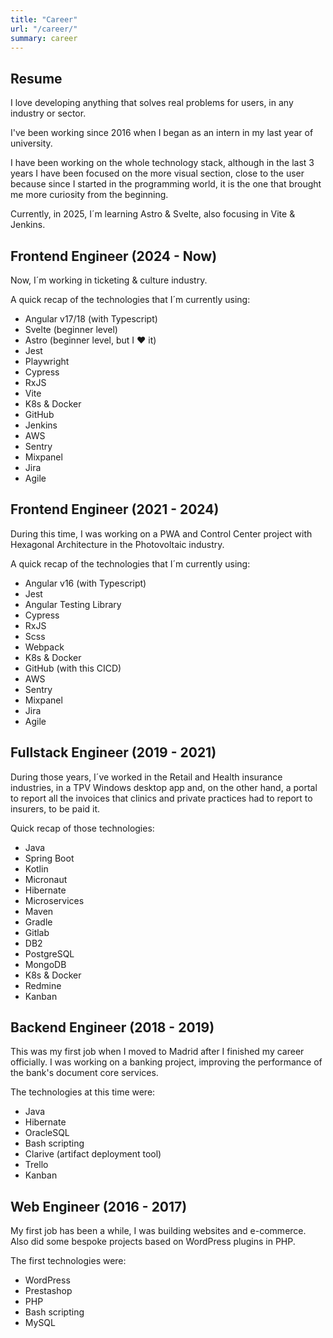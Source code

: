 ```yaml
---
title: "Career"
url: "/career/"
summary: career
---
```



## Resume
I love developing anything that solves real problems for users, in any industry or sector.

I've been working since 2016 when I began as an intern in my last year of university.

I have been working on the whole technology stack, although in the last 3 years I have been focused on the more visual section, close to the user because since I started in the programming world, it is the one that brought me more curiosity from the beginning.

Currently, in 2025, I´m learning Astro & Svelte, also focusing in Vite & Jenkins.

## Frontend Engineer (2024 - Now)
Now, I´m working in ticketing & culture industry.

A quick recap of the technologies that I´m currently using:
- Angular v17/18 (with Typescript)
- Svelte (beginner level)
- Astro (beginner level, but I ❤️ it)
- Jest
- Playwright
- Cypress
- RxJS
- Vite
- K8s & Docker
- GitHub
- Jenkins
- AWS
- Sentry
- Mixpanel
- Jira
- Agile


## Frontend Engineer (2021 - 2024)
During this time, I was working on a PWA and Control Center project with Hexagonal Architecture in the Photovoltaic industry.

A quick recap of the technologies that I´m currently using:
- Angular v16 (with Typescript)
- Jest
- Angular Testing Library
- Cypress
- RxJS
- Scss
- Webpack
- K8s & Docker
- GitHub (with this CICD)
- AWS
- Sentry
- Mixpanel
- Jira
- Agile


## Fullstack Engineer (2019 - 2021)
During those years, I´ve worked in the Retail and Health insurance industries, in a TPV Windows desktop app and, on the other hand, a portal to report all the invoices that clinics and private practices had to report to insurers, to be paid it.

Quick recap of those technologies:
- Java
- Spring Boot
- Kotlin
- Micronaut
- Hibernate
- Microservices
- Maven
- Gradle
- Gitlab
- DB2
- PostgreSQL
- MongoDB
- K8s & Docker
- Redmine
- Kanban

## Backend Engineer (2018 - 2019)
This was my first job when I moved to Madrid after I finished my career officially. I was working on a banking project, improving the performance of the bank's document core services.

The technologies at this time were:
- Java
- Hibernate
- OracleSQL
- Bash scripting
- Clarive (artifact deployment tool)
- Trello
- Kanban

## Web Engineer (2016 - 2017)
My first job has been a while, I was building websites and e-commerce. Also did some bespoke projects based on WordPress plugins in PHP.

The first technologies were:
- WordPress
- Prestashop
- PHP
- Bash scripting
- MySQL